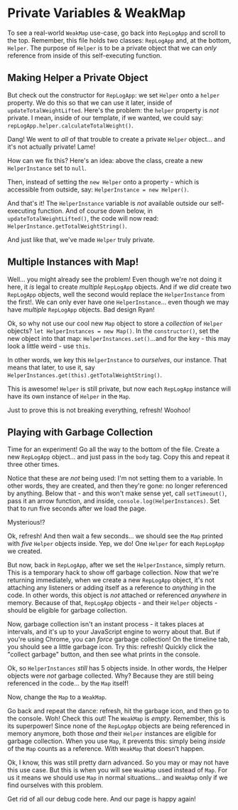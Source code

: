 # Private Variables & WeakMap

To see a real-world `WeakMap` use-case, go back into `RepLogApp` and scroll to the
top. Remember, this file holds two classes: `RepLogApp` and, at the bottom, `Helper`.
The purpose of `Helper` is to be a private object that we can *only* reference from
inside of this self-executing function.

## Making Helper a Private Object

But check out the constructor for `RepLogApp`: we set `Helper` onto a `helper` property.
We do this so that we can use it later, inside of `updateTotalWeightLifted`. Here's
the problem: the `helper` property is *not* private. I mean, inside of our template,
if we wanted, we could say: `repLogApp.helper.calculateTotalWeight()`.

Dang! We went to *all* of that trouble to create a private `Helper` object... and
it's not actually private! Lame!

How can we fix this? Here's an idea: above the class, create a new `HelperInstance`
set to `null`.

Then, instead of setting the `new Helper` onto a property - which is accessible from
outside, say: `HelperInstance = new Helper()`.

And that's it! The `HelperInstance` variable is *not* available outside our self-executing
function. And of course down below, in `updateTotalWeightLifted()`, the code will
now read: `HelperInstance.getTotalWeightString()`.

And just like that, we've made `Helper` truly private.

## Multiple Instances with Map!

Well... you might already see the problem! Even though we're not doing it here,
it *is* legal to create *multiple* `RepLogApp` objects. And if we *did* create two
`RepLogApp` objects, well the second would replace the `HelperInstance` from the
first!. We can only ever have one `HelperInstance`... even though we may have
*multiple* `RepLogApp` objects. Bad design Ryan!

Ok, so why not use our cool new `Map` object to store a *collection* of `Helper`
objects? `let HelperInstances = new Map()`. In the `constructor()`, set the new
object into that map: `HelperInstances.set()`...and for the key - this may look
a little weird - use `this`.

In other words, we key this `HelperInstance` to *ourselves*, our instance. That
means that later, to use it, say `HelperInstances.get(this).getTotalWeightString()`.

This is awesome! `Helper` is still private, but now each `RepLogApp` instance will
have its own instance of `Helper` in the `Map`.

Just to prove this is not breaking everything, refresh! Woohoo!

## Playing with Garbage Collection

Time for an experiment! Go all the way to the bottom of the file. Create a new `RepLogApp`
object... and just pass in the `body` tag. Copy this and repeat it three other times.

Notice that these are *not* being used: I'm not setting them to a variable. In other
words, they are created, and then they're gone: no longer referenced by anything.
Below that - and this won't make sense yet, call `setTimeout()`, pass it an arrow
function, and inside, `console.log(HelperInstances)`. Set that to run five seconds
after we load the page.

Mysterious!?

Ok, refresh! And then wait a few seconds... we should see the `Map` printed with
*five* `Helper` objects inside. Yep, we do! One `Helper` for each `RepLogApp` we
created.

But now, back in `RepLogApp`, after we set the `HelperInstance`, simply return.
This is a temporary hack to show off garbage collection. Now that we're returning
immediately, when we create a new `RepLogApp` object, it's not attaching any listeners
or adding itself as a reference to *anything* in the code. In other words, this object
is *not* attached or referenced *anywhere* in memory. Because of that, `RepLogApp`
objects - and their `Helper` objects - should be eligible for garbage collection.

Now, garbage collection isn't an instant process - it takes places at intervals,
and it's up to your JavaScript engine to worry about that. But if you're using Chrome,
you can *force* garbage collection! On the timeline tab, you should see a little
garbage icon. Try this: refresh! Quickly click the "collect garbage" button, and
then see what prints in the console.

Ok, so `HelperInstances` *still* has 5 objects inside. In other words, the Helper
objects were *not* garbage collected. Why? Because they are still being referenced
in the code... by the `Map` itself!

Now, change the `Map` to a `WeakMap`.

Go back and repeat the dance: refresh, hit the garbage icon, and then go to the
console. Woh! Check this out! The `WeakMap` is *empty*. Remember, this is its
superpower! Since none of the `RepLogApp` objects are being referenced in memory
anymore, both those *and* their `Helper` instances are eligible for garbage collection.
When you use `Map`, it prevents this: simply being *inside* of the `Map` counts as
a reference. With `WeakMap` that doesn't happen.

Ok, I know, this was still pretty darn advanced. So you may or may not have this use
case. But this is when you will see `WeakMap` used instead of `Map`. For us it means
we should use `Map` in normal situations... and `WeakMap` only if we find ourselves
with this problem.

Get rid of all our debug code here. And our page is happy again!
